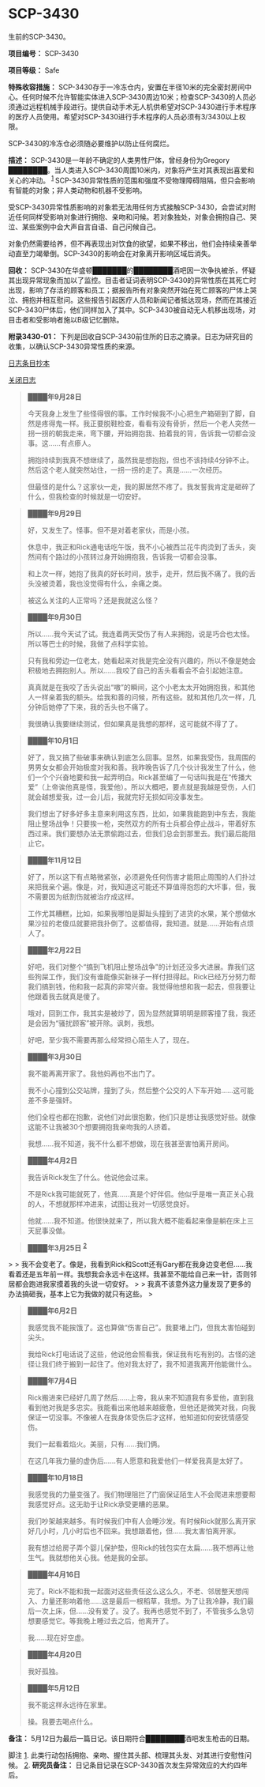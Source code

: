 # SCP-3430
                        




生前的SCP-3430。



**项目编号：** SCP-3430

**项目等级：** Safe

**特殊收容措施：** SCP-3430存于一冷冻仓内，安置在半径10米的完全密封房间中心。任何时候不允许智能实体进入SCP-3430周边10米；检查SCP-3430的人员必须通过远程机械手段进行。提供自动手术无人机供希望对SCP-3430进行手术程序的医疗人员使用。希望对SCP-3430进行手术程序的人员必须有3/3430以上权限。

SCP-3430的冷冻仓必须随必要维护以防止任何腐烂。

**描述：** SCP-3430是一年龄不确定的人类男性尸体，曾经身份为Gregory ████████。当人类进入SCP-3430周围10米内，对象将产生对其表现出喜爱和关心的冲动。<sup class='footnoteref'>
 <a shape='rect' class='footnoteref' id='footnoteref-1' href='javascript:;' onclick='WIKIDOT.page.utils.scrollToReference(&apos;footnote-1&apos;)'>1</a>
</sup>SCP-3430异常性质的范围和强度不受物理障碍阻隔，但只会影响有智能的对象；非人类动物和机器不受影响。

受SCP-3430异常性质影响的对象若无法用任何方式接触SCP-3430，会尝试对附近任何同样受影响对象进行拥抱、亲吻和问候。若对象独处，对象会拥抱自己、哭泣、某些案例中会大声自言自语、自己问候自己。

对象仍然需要给养，但不再表现出对饮食的欲望，如果不移出，他们会持续亲善举动直至力竭晕倒。SCP-3430的影响会在对象离开影响区域后消失。

**回收：** SCP-3430在华盛顿███████的████████酒吧因一次争执被杀，怀疑其出现异常现象而加以了监控。目击者证词表明SCP-3430的异常性质在其死亡时出现，影响了存活的顾客和员工；据报告所有对象突然开始在死亡顾客的尸体上哭泣、拥抱并相互慰问。这些报告引起医疗人员和新闻记者抵达现场，然而在其接近SCP-3430尸体后，他们同样加入了其中。SCP-3430被自动无人机移出现场，对目击者和受影响者施以B级记忆删除。

**附录3430-01：** 下列是回收自SCP-3430前住所的日志之摘录。日志为研究目的收集，以确认SCP-3430异常性质的来源。


<a shape='rect' class='collapsible-block-link' href='javascript:;'>&#26085;&#24535;&#26465;&#30446;&#25220;&#26412;</a>

<a shape='rect' class='collapsible-block-link' href='javascript:;'>&#20851;&#38381;&#26085;&#24535;</a>


> **████年9月28日** 
> 
> 今天我身上发生了些怪得很的事。工作时候我不小心把生产箱砸到了脚，自然是疼得鬼一样。我正要脱鞋检查，看看有没有骨折，然后一个老人突然一拐一拐的朝我走来，弯下腰，开始拥抱我、拍着我的背，告诉我一切都会没事。这……有点瘆人。
> 
> 拥抱持续到我真不想继续了，虽然我是想抱抱，但也不该持续4分钟不止。然后这个老人就突然站住，一拐一拐的走了。真是……一次经历。
> 
> 但最怪的是什么？这家伙一走，我的脚居然不疼了。我发誓我肯定是砸碎了什么，但我检查的时候就是一切安好。
> 


> **████年9月29日** 
> 
> 好，又发生了。怪事。但不是对着老家伙，而是小孩。
> 
> 休息中，我正和Rick通电话吃午饭，我不小心被西兰花牛肉烫到了舌头，突然间有个路过的小孩转过身开始拥抱我，告诉我一切都会没事。
> 
> 和上次一样，她抱了我真的好长时间，放手，走开，然后我不痛了。我的舌头没被烫着，我也没觉得有什么，余痛之类。
> 
> 被这么关注的人正常吗？还是我就这么怪？
> 


> **████年9月30日** 
> 
> 所以……我今天试了试。我连着两天受伤了有人来拥抱，说是巧合也太怪。所以等巴士的时候，我做了点科学实验。
> 
> 只有我和旁边一位老太，她看起来对我是完全没有兴趣的，所以不像是她会积极地去拥抱别人。所以……我咬了自己的舌头看看会不会引起她注意。
> 
> 真真就是在我咬了舌头说出“嗷”的瞬间，这个小老太太开始拥抱我，和其他人一样亲着我的额头。给我和善的问候，所有这些。就和其他几次一样，几分钟后她停了下来，我的舌头也不痛了。
> 
> 我很确认我要继续测试，但如果真是我想的那样，这可能就不得了了。
> 


> **████年10月1日** 
> 
> 好了，我又搞了些破事来确认到底怎么回事。显然，如果我受伤，我周围的男男女女都会开始极度对我和善。我昨晚告诉了几个伙计我发生了什么，他们一个个兴奋地要和我一起弄明白。Rick甚至编了一句话叫我是在“传播大爱”（上帝诶他真是怪，我爱他）。所以大概吧，要点就是我越是受伤，人们就会越想爱我，过一会儿后，我就完好无损如同没事发生。
> 
> 我们想出了好多好多主意来利用这东西，比如，如果我能跑到中东去，我能阻止整场战争！只要挨一枪，突然双方的所有士兵都会停止战斗，带着好东西过来。我们要想办法无票偷跑过去，但我们总会到那里去。我们最后能阻止它。
> 


> **████年11月12日** 
> 
> 好了，所以这下有点略微紧张，必须避免任何伤害才能阻止周围的人们扑过来把我亲个遍。像是，对，我知道这可能还不算值得抱怨的大坏事，但，我不需要因为纸割伤就被治疗成这样。
> 
> 工作尤其糟糕，比如，如果我哪怕是脚趾头撞到了进货的水果，某个想做水果沙拉的老傻瓜就要把我扑倒了。这都值得，我知道。就是……开始有点烦人了。
> 


> **████年2月22日** 
> 
> 好吧，我们对整个“搞到飞机阻止整场战争”的计划还没多大进展。靠我们这些狗屎工作，我们没有谁能像买新袜子一样付担得起。Rick已经万分努力帮我们搞到钱，他和我一起真的非常兴奋。我觉得他想和我一起去，但我要让他跟着我去就真是傻了。
> 
> 哦对，回到工作，我其实是被炒了，因为显然就算明明是顾客撞了我，我还是会因为“骚扰顾客”被开除。讽刺，我想。
> 
> 好吧，至少我不需要再那么经常担心陌生人了，现在。
> 


> **████年3月30日** 
> 
> 我不能再离开家了。我他妈再也不出门了。
> 
> 我不小心撞到公交站牌，撞到了头，然后整个公交的人下车开始……这可能差不多是强奸。
> 
> 他们全程也都在抱歉，说他们对此很抱歉，他们只是想让我感觉好些。就像这能不让我被30个想要拥抱我亲吻我的人挤着。
> 
> 我想……我不知道，我不什么都不想做，现在我甚至害怕离开房间。
> 


> **████年4月2日** 
> 
> 我告诉Rick发生了什么。他说他会过来。
> 
> 不是Rick我可能就死了，他真……真是个好伴侣。他似乎是唯一真正关心我的人，不想就那样冲进来，试图让我对一切感觉良好。
> 
> 他就……我不知道。他很快就来了，所以我大概不能看起来像是躺在床上三天屁事没做。
> 


> **████年3月25日** <sup class='footnoteref'>
 <a shape='rect' class='footnoteref' id='footnoteref-2' href='javascript:;' onclick='WIKIDOT.page.utils.scrollToReference(&apos;footnote-2&apos;)'>2</a>
</sup>
> 
> 我不会变老了。像是，我看到Rick和Scott还有Gary都在我身边变老但……我看着还是五年前一样。我想我会永远卡在这样。我甚至不能给自己来一针，否则邻居都会跑进我家摸着我的头说一切安好。
> 
> 我真不该意外这力量发现了更多的办法搞砸我，基本上它为我做的就只有这些。
> 


> **████年6月2日** 
> 
> 我感觉我不能挨饿了。这也算做“伤害自己”。我要堵上门，但我太害怕碰到尖头。
> 
> 我给Rick打电话说了这些，他说他会照看我，保证我有吃有别的。古怪的途径让我们终于搬到一起住了。他对我太好了，我不知道我离开他能做什么。
> 


> **████年7月4日** 
> 
> Rick搬进来已经好几周了然后……上帝，我从来不知道我有多爱他，直到我看到他对我是多忠实。我能看出来他越来越疲惫，但他还是微笑对我，向我保证一切没事。不像被人在我身体受伤后才这样，他知道如何安抚情感受伤。
> 
> 我们一起看着焰火。美丽，只有……我们俩。
> 
> 在这几年我力量的虚伪后……有人愿意和我爱他们一样爱我真是太好了。
> 


> **████年10月18日** 
> 
> 我感觉我的力量变强了。我们物理阻拦了门窗保证陌生人不会爬进来想要帮我感觉好点。这无助于让Rick承受更糟的恶果。
> 
> 我们吵架越来越多。有时候我们中有人会睡沙发。有时候Rick就那么离开家好几小时，几小时后也不回来。我想跟着他，但……我太害怕离开家。
> 
> 我有想过给房子弄个婴儿保护垫，但Rick的钱包实在太扁……我不想再让他生气。我就想他关心我。他是我的全部。
> 


> **████年4月16日** 
> 
> 完了。Rick不能和我一起面对这些责任这么这么久，不老、邻居整天想闯入、力量还影响着他……这是最后一根稻草，我想。为了让我冷静，我们最后一次上床，但……没有爱了。没了。我再也感觉不到了，不管我多么急切想要感觉它。等我晚上睡过去之后，他离开了。
> 
> 我……现在好空虚。
> 


> **████年4月20日** 
> 
> 我好孤独。
> 


> **████年5月12日** 
> 
> 我不能这样永远待在家里。
> 
> 操。我要去喝点什么。
> 

**备注：** 5月12日为最后一篇日记。该日期符合████████酒吧发生枪击的日期。






脚注
<a shape='rect' href='javascript:;' onclick='WIKIDOT.page.utils.scrollToReference(&apos;footnoteref-1&apos;)'>1</a>. 此类行动包括拥抱、亲吻、握住其头部、梳理其头发、对其进行安慰性问候。
<a shape='rect' href='javascript:;' onclick='WIKIDOT.page.utils.scrollToReference(&apos;footnoteref-2&apos;)'>2</a>. **研究员备注：** 日记条目记录在SCP-3430首次发生异常效应的大约四年后。


                    
